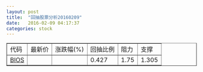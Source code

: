 ```yaml
---
layout: post
title:  "回抽股票分析20160209"
date:   2016-02-09 04:17:37
categories: stock
---
```

<script type="text/javascript">
var stockList = []
stockList.push('gb_bios');
</script>
<table border="1">
 <tr>
 <td>代码</td>
 <td>最新价</td>
 <td>涨跌幅(%)</td>
 <td>回抽比例</td>
 <td>阻力</td>
 <td>支撑</td>
</tr>
  <tr id="bios">
  <td><a href="http://stock.finance.sina.com.cn/usstock/quotes/BIOS.html" target="_blank">BIOS</a></td><td></td><td></td><td>0.427</td><td>1.75</td><td>1.305</td></tr>
</table>
